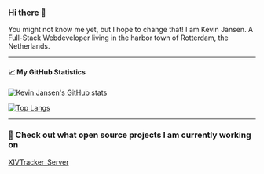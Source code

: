 ### Hi there 👋

You might not know me yet, but I hope to change that! I am Kevin Jansen. A Full-Stack Webdeveloper living in the harbor town of Rotterdam, the Netherlands.

---
#### 📈 My GitHub Statistics
[![Kevin Jansen's GitHub stats](https://github-readme-stats.vercel.app/api?username=Kevin-Jansen&hide=stars&show_icons=true&hide_title=true&include_all_commits=true&count_private=true)](https://github.com/Kevin-Jansen)

[![Top Langs](https://github-readme-stats.vercel.app/api/top-langs/?username=Kevin-Jansen&layout=compact)]([https://github.com/anuraghazra/github-readme-stats](https://github.com/Kevin-Jansen))

---
### 💾 Check out what open source projects I am currently working on
[XIVTracker_Server](https://github.com/kevin-jansen/XIVTracker_Server)

<!--
**Kevin-Jansen/Kevin-Jansen** is a ✨ _special_ ✨ repository because its `README.md` (this file) appears on your GitHub profile.
Here are some ideas to get you started:

- 🔭 I’m currently working on ...
- 🌱 I’m currently learning ...
- 👯 I’m looking to collaborate on ...
- 🤔 I’m looking for help with ...
- 💬 Ask me about ...
- 📫 How to reach me: ...
- 😄 Pronouns: ...
- ⚡ Fun fact: ...
-->
